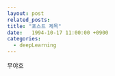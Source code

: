 ```yaml
---
layout: post
related_posts: 
title: "포스트 제목"
date:   1994-10-17 11:00:00 +0900
categories: 
  - deepLearning
---
```


무야호
